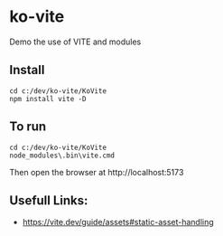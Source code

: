 # ko-vite
Demo the use of VITE and modules

## Install
```
cd c:/dev/ko-vite/KoVite
npm install vite -D
```

## To run
```
cd c:/dev/ko-vite/KoVite
node_modules\.bin\vite.cmd
```
Then open the browser at http://localhost:5173


## Usefull Links:
- https://vite.dev/guide/assets#static-asset-handling
